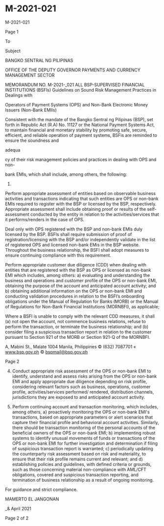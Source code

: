 # M-2021-021

M-2021-021

Page 1

To

Subject

BANGKO SENTRAL NG PILIPINAS

OFFICE OF THE DEPUTY GOVERNOR PAYMENTS AND CURRENCY MANAGEMENT SECTOR

MEMORANDUM NO. M-2021-_021 ALL BSP-SUPERVISED FINANCIAL INSTITUTIONS (BSFls) Guidelines on Sound Risk Management Practices in Dealings with

Operators of Payment Systems (OPS) and Non-Bank Electronic Money Issuers (Non-Bank EMIIs)

Consistent with the mandate of the Bangko Sentral ng Pilipinas (BSP), set forth in Republic Act (R.A) No. 11127 or the National Payment Systems Act, to maintain financial and monetary stability by promoting safe, secure, efficient, and reliable operation of payment systems, BSFis are reminded to ensure the soundness and

adequa

cy of their risk management policies and practices in dealing with OPS and non-

bank EMls, which shall include, among others, the following:

1.

Perform appropriate assessment of entities based on observable business activities and transactions indicating that such entities are OPS or non-bank EMls required to register with the BSP or licensed by the BSP, respectively. Appropriate assessment shall include obtaining proof or results of the self- assessment conducted by the entity in relation to the activities/services that it performs/renders in the case of OPS.

Deal only with OPS registered with the BSP and non-bank EMls duly licensed by the BSP. BSFls shall require submission of proof of registration/licensing with the BSP and/or independently validate in the list of registered OPS and licensed non-bank EMis in the BSP website. Throughout the business relationship, the BSFI shall adopt measures to ensure continuing compliance with this requirement.

Perform appropriate customer due diligence (CDD) when dealing with entities that are registered with the BSP as OPS or licensed as non-bank EMI which includes, among others: a) evaluating and understanding the business and operations and customer profile of the OPS or non-bank EMI, obtaining the purpose of the account and anticipated account activity; and b) obtaining additional information on the OPS or non-bank EMI and conducting validation procedures in relation to the BSFI’s onboarding obligations under the Manual of Regulation for Banks (MORB) or the Manual of Regulations for Non-Bank Financial Institutions (MORNBFI), as applicable;

Where a BSFI is unable to comply with the relevant CDD measures, it shall (a) not open the account, not commence business relations, refuse to perform the transaction, or terminate the business relationship; and (b) consider filing a suspicious transaction report in relation to the customer pursuant to Section 921 of the MORB or Section 921-Q of the MORNBFI.

A, Mabini St., Malate 1004 Manila, Philippines © (632) 7087701 « www.bsp.gov.ph © bspmail@bsp.gov.ph

Page 2

4. Conduct appropriate risk assessment of the OPS or non-bank EMI to identify, understand and assess risks arising from the OPS or non-bank EMI and apply appropriate due diligence depending on risk profile, considering relevant factors such as business, operations, customer profile, activities/services performed/ rendered, distribution channels, jurisdictions they are exposed to and anticipated account activity.

5. Perform continuing account and transaction monitoring, which includes, among others, a} proactively monitoring the OPS or non-bank EMI's transactions, based on appropriate parameters or alert scenarios that capture their financial profile and behavioral account activities. Similarly, there should be transaction monitoring of the personal accounts of the beneficial owners of the OPS or non-bank EMI; b) implementing robust systems to identify unusual movements of funds or transactions of the OPS or non-bank EMI for further investigation and determination if filing of suspicious transaction report is warranted; c) periodically updating the counterparty risk assessment based on risk and materiality, to ensure that their risk profile remains current and relevant; and d) establishing policies and guidelines, with defined criteria or grounds, such as those concerning material non-compliance with AML/CFT obligations, covered and suspicious transaction reporting, and termination of business relationship as a result of ongoing monitoring.

For guidance and strict compliance.

MAMERTO EL JANGONAN

_& April 2021

Page 2 of 2